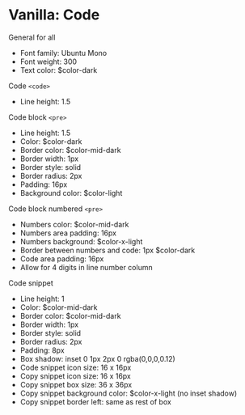 # Vanilla: Code

General for all
- Font family: Ubuntu Mono
- Font weight: 300
- Text color: $color-dark

Code ```<code>```
- Line height: 1.5

Code block ```<pre>```
- Line height: 1.5
- Color: $color-dark
- Border color: $color-mid-dark
- Border width: 1px
- Border style: solid
- Border radius: 2px
- Padding: 16px
- Background color: $color-light

Code block numbered ```<pre>```
- Numbers color: $color-mid-dark
- Numbers area padding: 16px
- Numbers background: $color-x-light
- Border between numbers and code: 1px $color-dark
- Code area padding: 16px
- Allow for 4 digits in line number column

Code snippet
- Line height: 1
- Color: $color-mid-dark
- Border color: $color-mid-dark
- Border width: 1px
- Border style: solid
- Border radius: 2px
- Padding: 8px
- Box shadow: inset 0 1px 2px 0 rgba(0,0,0,0.12)
- Code snippet icon size: 16 x 16px
- Copy snippet icon size: 16 x 16px
- Copy snippet box size: 36 x 36px
- Copy snippet background color: $color-x-light (no inset shadow)
- Copy snippet border left: same as rest of box

